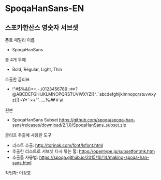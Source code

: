 # SpoqaHanSans-EN
## 스포카한산스 영숫자 서브셋

폰트 패밀리 이름

- SpoqaHanSans


총 4개 두께

- Bold, Regular, Light, Thin


추출한 글리프

- !"#$%&()*+,-./0123456789:;<=>?@ABCDEFGHIJKLMNOPQRSTUVWXYZ[\]^_`abcdefghijklmnopqrstuvwxyz{|}~¥±´·×÷“”‥…‰₩￥￦


원본

- SpoqaHanSans Subset https://github.com/spoqa/spoqa-han-sans/releases/download/2.1.0/SpoqaHanSans_subset.zip


글리프 추출에 사용한 도구

- 리스트 추출: http://torinak.com/font/lsfont.html
- 추출한 리스트로 서브셋 다시 묶는 툴: https://opentype.jp/subsetfontmk.htm
- 추출툴 사용법: https://spoqa.github.io/2015/10/14/making-spoqa-han-sans.html


작업자: 이상호
